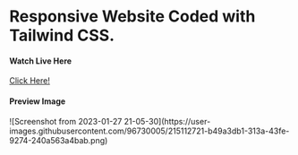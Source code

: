 <h1>Responsive Website Coded with Tailwind CSS.</h1>

<div>
  <h4>Watch Live Here</h4>
  <a href="https://thu-min.github.io/Manage-Landing-Page/" target="_blank">Click Here!</a>
</div>

<h4>Preview Image</h4>
![Screenshot from 2023-01-27 21-05-30](https://user-images.githubusercontent.com/96730005/215112721-b49a3db1-313a-43fe-9274-240a563a4bab.png)
